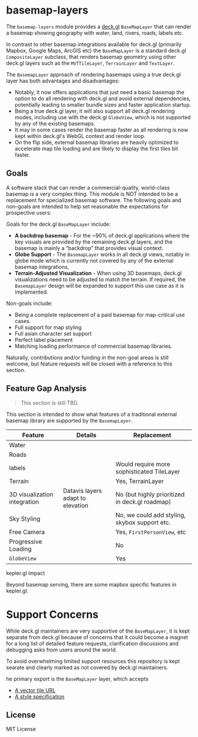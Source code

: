 # basemap-layers

The `basemap-layers` module provides a [deck.gl](https://deck.gl) `BaseMapLayer` that can render a basemap showing geography with water, land, rivers, roads, labels etc.

In contrast to other basemap integrations available for deck.gl (primarily Mapbox, Google Maps, ArcGIS etc) the `BaseMapLayer` is a standard deck.gl `CompositeLayer` subclass, that renders basemap geometry using other deck.gl layers such as the `MVTTileLayer`, `TerrainLayer` and `TextLayer`.

The `BasemapLayer` approach of rendering basemaps using a true deck.gl layer has both advantages and disadvantages:
- Notably, it now offers applications that just need a basic basemap the option to do all rendering with deck.gl and avoid external dependencies, potentially leading to smaller bundle sizes and faster application startup. 
- Being a true deck.gl layer, it will also support all deck.gl rendering modes, including use with the deck.gl `GlobeView`, which is not supported by any of the existing basemaps.
- It may in some cases render the basemap faster as all rendering is now kept within deck.gl's WebGL context and render loop.
- On the flip side, external basemap libraries are heavily optimized to accelerate map tile loading and are likely to display the first tiles bit faster.

## Goals

A software stack that can render a commercial-quality, world-class basemap is a very complex thing. This module is NOT intended to be a replacement for specialized basemap software. The following goals and non-goals are intended to help set reasonable the expectations for prospective users:

Goals for the deck.gl `BaseMapLayer` include:
- **A backdrop basemap** - For the ~90% of deck.gl applications where the key visuals are provided by the remaining deck.gl layers, and the basemap is mainly a “backdrop” that provides visual context.
- **Globe Support** - The `BasemapLayer` works in all deck.gl views, notably in globe mode which is currently not covered by any of the external basemap integrations,
- **Terrain-Adjusted Visualization** - When using 3D basemaps, deck.gl visualizations need to be adjusted to match the terrain. If required, the `BasemapLayer` design will be expanded to support this use case as it is implemented. 

Non-goals include:
- Being a complete replacement of a paid basemap for map-critical use cases.
- Full support for map styling
- Full asian character set support
- Perfect label placement
- Matching loading performance of commercial basemap libraries.

Naturally, contributions and/or funding in the non-goal areas is still welcome, but feature requests will be closed with a reference to this section.


## Feature Gap Analysis

> This section is still TBD.

This section is intended to show what features of a traditional external basemap library are supported by the `BasemapLayer`.

| Feature | Details | Replacement |
| ---     | ---     | --- |
| Water   |         |  
| Roads | 
| labels | | Would require more sophisticated TileLayer 
| Terrain | | Yes, TerrainLayer
| 3D visualization integration | Datavis layers adapt to elevation |  No (but highly prioritized in deck.gl roadmap)
| Sky Styling | |  No, we could add styling, skybox support etc.
| Free Camera | | Yes, `FirstPersonView`, etc
| Progressive Loading | | No 
| `GlobeView` | | Yes 


kepler.gl impact

Beyond basemap serving, there are some mapbox specific features in kepler.gl.

# Support Concerns

While deck.gl maintainers are very supportive of the `BaseMapLayer`, it is kept separate from deck.gl because of concerns that it could become a magnet for a long list of detailed feature requests, clarification discussions and debugging asks from users around the world. 

To avoid overwhelming limited support resources this repository is kept searate and clearly marked as not covered by deck.gl maintainers.

he primary export is the `BaseMapLayer` layer, which accepts
- [A vector tile URL]()
- [A style specification]()

## License

MIT License
